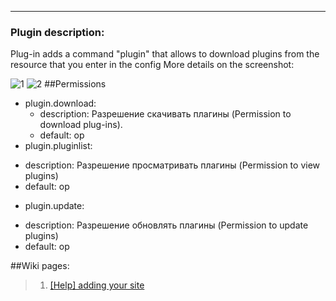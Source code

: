 
***
### Plugin description:
 Plug-in adds a command "plugin" that allows to download plugins from the resource that you enter in the config
More details on the screenshot:

![1](https://pp.vk.me/c636327/v636327488/33e70/Ay6-dlWnD1M.jpg)
![2](https://pp.vk.me/c636327/v636327488/33e77/1oi-Br2Gbyg.jpg)
##Permissions
 * plugin.download:
   + description: Разрешение скачивать плагины (Permission to download plug-ins).
   + default: op
 * plugin.pluginlist:
  + description: Разрешение просматривать плагины (Permission to view plugins)
  + default: op
 * plugin.update:
  + description: Разрешение обновлять плагины (Permission to update plugins)
  + default: op
  

##Wiki pages:
> 1. [[Help] adding your site](https://github.com/INFOMCPE/PluginDownloader/wiki/%5BHelp%5D-adding-your-site)
